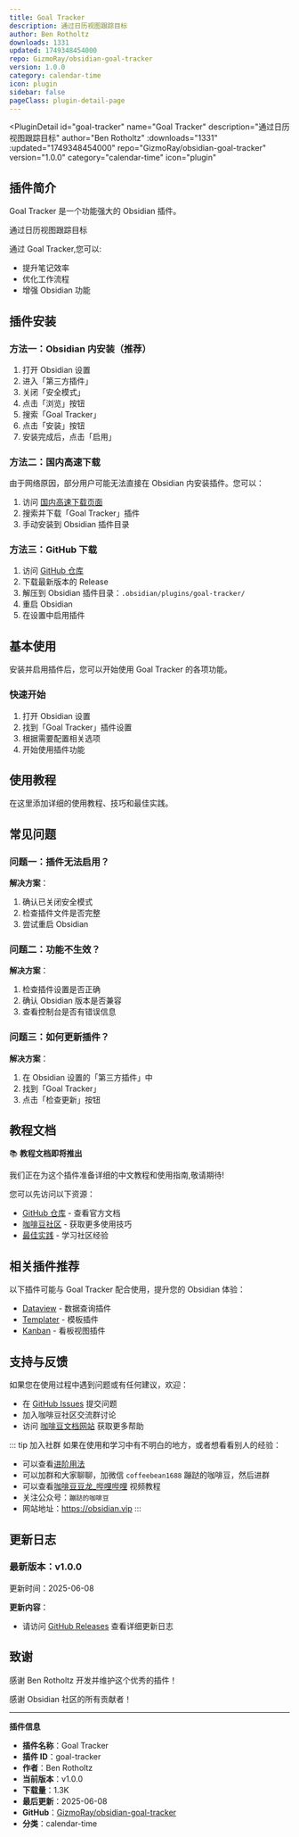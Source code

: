 ```yaml
---
title: Goal Tracker
description: 通过日历视图跟踪目标
author: Ben Rotholtz
downloads: 1331
updated: 1749348454000
repo: GizmoRay/obsidian-goal-tracker
version: 1.0.0
category: calendar-time
icon: plugin
sidebar: false
pageClass: plugin-detail-page
---
```


<PluginDetail
  id="goal-tracker"
  name="Goal Tracker"
  description="通过日历视图跟踪目标"
  author="Ben Rotholtz"
  :downloads="1331"
  :updated="1749348454000"
  repo="GizmoRay/obsidian-goal-tracker"
  version="1.0.0"
  category="calendar-time"
  icon="plugin"
>

<!-- AUTO_GENERATED_START -->
## 插件简介

Goal Tracker 是一个功能强大的 Obsidian 插件。

通过日历视图跟踪目标

通过 Goal Tracker,您可以:

- 提升笔记效率
- 优化工作流程
- 增强 Obsidian 功能

<!-- AUTO_GENERATED_END -->

<!-- AUTO_GENERATED_START -->
## 插件安装

### 方法一：Obsidian 内安装（推荐）

1. 打开 Obsidian 设置
2. 进入「第三方插件」
3. 关闭「安全模式」
4. 点击「浏览」按钮
5. 搜索「Goal Tracker」
6. 点击「安装」按钮
7. 安装完成后，点击「启用」

### 方法二：国内高速下载

由于网络原因，部分用户可能无法直接在 Obsidian 内安装插件。您可以：

1. 访问 [国内高速下载页面](/zh/documentation/obsidian-plugins-download.html)
2. 搜索并下载「Goal Tracker」插件
3. 手动安装到 Obsidian 插件目录

### 方法三：GitHub 下载

1. 访问 [GitHub 仓库](https://github.com/GizmoRay/obsidian-goal-tracker)
2. 下载最新版本的 Release
3. 解压到 Obsidian 插件目录：`.obsidian/plugins/goal-tracker/`
4. 重启 Obsidian
5. 在设置中启用插件

## 基本使用

安装并启用插件后，您可以开始使用 Goal Tracker 的各项功能。

### 快速开始

1. 打开 Obsidian 设置
2. 找到「Goal Tracker」插件设置
3. 根据需要配置相关选项
4. 开始使用插件功能

<!-- AUTO_GENERATED_END -->

<!-- CUSTOM_CONTENT_START:tutorial -->
## 使用教程

在这里添加详细的使用教程、技巧和最佳实践。

<!-- CUSTOM_CONTENT_END:tutorial -->

<!-- SHARED_CONTENT_START -->
## 常见问题

### 问题一：插件无法启用？

**解决方案**：
1. 确认已关闭安全模式
2. 检查插件文件是否完整
3. 尝试重启 Obsidian

### 问题二：功能不生效？

**解决方案**：
1. 检查插件设置是否正确
2. 确认 Obsidian 版本是否兼容
3. 查看控制台是否有错误信息

### 问题三：如何更新插件？

**解决方案**：
1. 在 Obsidian 设置的「第三方插件」中
2. 找到「Goal Tracker」
3. 点击「检查更新」按钮

## 教程文档

📚 **教程文档即将推出**

我们正在为这个插件准备详细的中文教程和使用指南,敬请期待!

您可以先访问以下资源：
- [GitHub 仓库](https://github.com/GizmoRay/obsidian-goal-tracker) - 查看官方文档
- [咖啡豆社区](/zh/bases/) - 获取更多使用技巧
- [最佳实践](/zh/best-practices/) - 学习社区经验

## 相关插件推荐

以下插件可能与 Goal Tracker 配合使用，提升您的 Obsidian 体验：

- [Dataview](/zh/plugins/dataview.html) - 数据查询插件
- [Templater](/zh/plugins/templater-obsidian.html) - 模板插件
- [Kanban](/zh/plugins/obsidian-kanban.html) - 看板视图插件

## 支持与反馈

如果您在使用过程中遇到问题或有任何建议，欢迎：

- 在 [GitHub Issues](https://github.com/GizmoRay/obsidian-goal-tracker/issues) 提交问题
- 加入咖啡豆社区交流群讨论
- 访问 [咖啡豆文档网站](https://obsidian.vip) 获取更多帮助

::: tip 加入社群
如果在使用和学习中有不明白的地方，或者想看看别人的经验：
- 可以查看[进阶用法](/zh/advanced)
- 可以加群和大家聊聊，加微信 `coffeebean1688` 蹦跶的咖啡豆，然后进群
- 可以查看[咖啡豆豆龙_哔哩哔哩](https://space.bilibili.com/618777356) 视频教程
- 关注公众号：`蹦跶的咖啡豆`
- 网站地址：https://obsidian.vip
:::
<!-- SHARED_CONTENT_END -->

<!-- AUTO_GENERATED_START -->
## 更新日志

### 最新版本：v1.0.0

更新时间：2025-06-08

**更新内容**：
- 请访问 [GitHub Releases](https://github.com/GizmoRay/obsidian-goal-tracker/releases) 查看详细更新日志

## 致谢

感谢 Ben Rotholtz 开发并维护这个优秀的插件！

感谢 Obsidian 社区的所有贡献者！

---

**插件信息**
- **插件名称**：Goal Tracker
- **插件 ID**：goal-tracker
- **作者**：Ben Rotholtz
- **当前版本**：v1.0.0
- **下载量**：1.3K
- **最后更新**：2025-06-08
- **GitHub**：[GizmoRay/obsidian-goal-tracker](https://github.com/GizmoRay/obsidian-goal-tracker)
- **分类**：calendar-time
<!-- AUTO_GENERATED_END -->

</PluginDetail>

